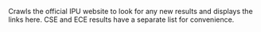 Crawls the official IPU website to look for any new results and displays the links here. CSE and ECE results have a separate list for convenience.
